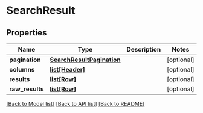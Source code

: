 # SearchResult

## Properties
Name | Type | Description | Notes
------------ | ------------- | ------------- | -------------
**pagination** | [**SearchResultPagination**](SearchResultPagination.md) |  | [optional] 
**columns** | [**list[Header]**](Header.md) |  | [optional] 
**results** | [**list[Row]**](Row.md) |  | [optional] 
**raw_results** | [**list[Row]**](Row.md) |  | [optional] 

[[Back to Model list]](../README.md#documentation-for-models) [[Back to API list]](../README.md#documentation-for-api-endpoints) [[Back to README]](../README.md)

